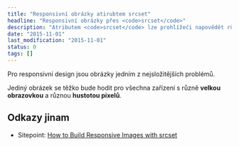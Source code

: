 ```yaml
---
title: "Responsivní obrázky atirubtem srcset"
headline: "Responsivní obrázky přes <code>srcset</code>"
description: "Atributem <code>srcset</code> lze prohlížeči napovědět různé velikosti téhož obrázku."
date: "2015-11-01"
last_modification: "2015-11-01"
status: 0
tags: []
---
```


Pro responsivní design jsou obrázky jedním z nejsložitějších problémů.

Jediný obrázek se těžko bude hodit pro všechna zařízení s různě **velkou obrazovkou** a různou **hustotou pixelů**.

## Odkazy jinam

  - Sitepoint: [How to Build Responsive Images with srcset](http://www.sitepoint.com/how-to-build-responsive-images-with-srcset/)